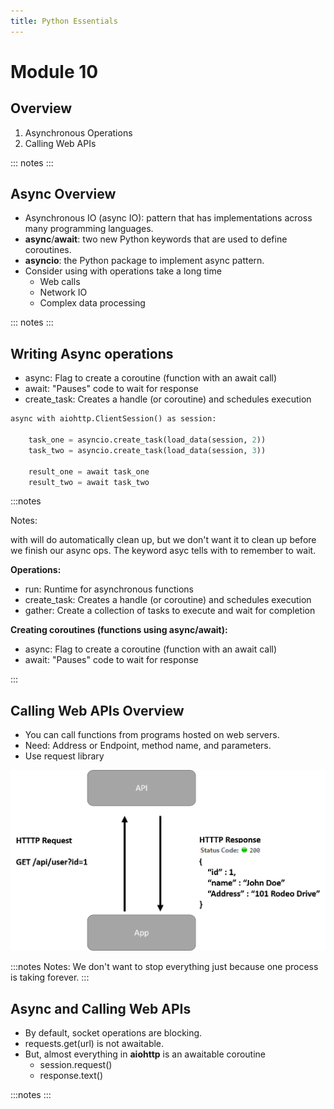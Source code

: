 ```yaml
---
title: Python Essentials
---
```


# Module 10

## Overview

1. Asynchronous Operations
1. Calling Web APIs

::: notes
:::

## Async Overview

- Asynchronous IO (async IO): pattern that has implementations across many programming languages.
- **async**/**await**: two new Python keywords that are used to define coroutines.
- **asyncio**: the Python package to implement async pattern. 
- Consider using with operations take a long time
	- Web calls
	- Network IO
	- Complex data processing

::: notes
:::

## Writing Async operations

- async: Flag to create a coroutine (function with an await call)
- await: "Pauses" code to wait for response
- create_task: Creates a handle (or coroutine) and schedules execution

```python
async with aiohttp.ClientSession() as session:
	
	task_one = asyncio.create_task(load_data(session, 2))
	task_two = asyncio.create_task(load_data(session, 3))

	result_one = await task_one 
	result_two = await task_two 
```
:::notes

Notes: 

with will do automatically clean up, but we don't want it to clean up before we finish our async ops. The keyword asyc tells with to remember to wait.

**Operations:**
- run:  Runtime for asynchronous functions
- create_task: Creates a handle (or coroutine) and schedules execution
- gather: Create a collection of tasks to execute and wait for completion

**Creating coroutines (functions using async/await):**
- async: Flag to create a coroutine (function with an await call)
- await: "Pauses" code to wait for response

:::

## Calling Web APIs Overview

- You can call functions from programs hosted on web servers.
- Need: Address or Endpoint, method name, and parameters.
- Use request library

![image](../media/api.png)

:::notes
Notes:
We don't want to stop everything just because one process is taking forever.
:::

## Async and Calling Web APIs

- By default, socket operations are blocking. 
- requests.get(url) is not awaitable.
- But, almost everything in **aiohttp** is an awaitable coroutine
	- session.request()
	- response.text()

:::notes
:::